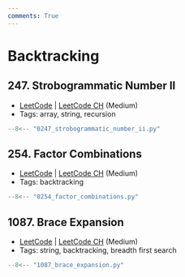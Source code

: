 ```yaml
---
comments: True
---
```


# Backtracking

## 247. Strobogrammatic Number II

-   [LeetCode](https://leetcode.com/problems/strobogrammatic-number-ii/) | [LeetCode CH](https://leetcode.cn/problems/strobogrammatic-number-ii/) (Medium)
-   Tags: array, string, recursion

```python title="247. Strobogrammatic Number II"
--8<-- "0247_strobogrammatic_number_ii.py"
```

## 254. Factor Combinations

-   [LeetCode](https://leetcode.com/problems/factor-combinations/) | [LeetCode CH](https://leetcode.cn/problems/factor-combinations/) (Medium)
-   Tags: backtracking

```python title="254. Factor Combinations"
--8<-- "0254_factor_combinations.py"
```

## 1087. Brace Expansion

-   [LeetCode](https://leetcode.com/problems/brace-expansion/) | [LeetCode CH](https://leetcode.cn/problems/brace-expansion/) (Medium)
-   Tags: string, backtracking, breadth first search

```python title="1087. Brace Expansion"
--8<-- "1087_brace_expansion.py"
```
